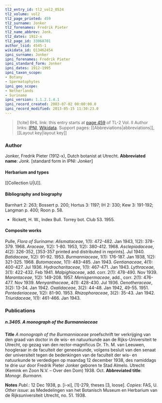 ```yaml
---
tl2_entry_id: tl2_vol2_0524
tl2_volume: vol2
tl2_page_printed: 459
tl2_surname: Jonker
tl2_forenames: Fredrik Pieter
tl2_name_abbrev: Jonk.
tl2_dates: 1912-x
tl2_page_id: 33068701
author_lsid: 4545-1
wikidata_id: Q13462454
ipni_surname: Jonker
ipni_forenames: Fredrik Pieter
ipni_standard_form: Jonker
ipni_dates: 1912-1995
ipni_taxon_scope: 
- Botany
- Spermatophytes
ipni_geo_scope: 
- Netherlands
- Suriname
ipni_version: 1.1.2.1.4.1
ipni_record_created: 2003-07-02 00:00:00.0
ipni_record_modified: 2013-05-15 11:30:23.0
---
```


> [!cite] BHL link: this entry starts at [page 459](https://www.biodiversitylibrary.org/page/33068701) of TL-2 Vol. II
> Author links: [IPNI](https://www.ipni.org/a/4545-1), [Wikidata](https://www.wikidata.org/wiki/Q13462454). Support pages: [[Abbreviations|abbreviations]], [[Layout key|layout key]]

### Author

Jonker, Fredrik Pieter (1912-x), Dutch botanist at Utrecht. 
**Abbreviated name**: *Jonk.* \[standard form in IPNI: *Jonker*\]

#### Herbarium and types

[[Collection U|U]].

#### Bibliography and biography

Barnhart 2: 263; Bossert p. 200; Hortus 3: 1197; IH 2: 330; Kew 3: 191-192; Langman p. 400; Roon p. 58.
- Rickett, H. W., Index Bull. Torrey bot. Club 53. 1955.

#### Composite works

Pulle, *Flora of Suriname*:
*Alismataceae*, 1(1): 472-482. Jan 1943, 1(2): 378-379. 1968.
*Araceae*, 1(2): 1-80. 1953, 1(2): 380-412. 1968.
*Asclepiadaceae*, 4(2): 326-352, \[353-357 printed and distributed in reprints\]. Jul 1940. *Batidaceae*, 1(2): 91-92. 1953.
*Burmanniaceae*, 1(1): 176-187. Jan 1938, 1(2): 321-325. 1968.
*Butomaceae*, 1(1): 483-485. Jan 1943.
*Gentianaceae*, 4(1): 400-427. Jul 1936.
*Hydrocharitaceae*, 1(1): 467-471. Jan 1943.
*Lythraceae*, 3(1): 422-432. Feb 1941.
*Malpighiaceae*, add. corr. 2(1): 478-490. Nov 1939.
*Marantaceae*, 1(2): 149-208. 1957.
*Menispermaceae*, add., corr. 2(1): 476-477. Nov 1939.
*Menyanthaceae*, 4(1): 428-430. Jul 1936.
*Oenotheraceae*, 3(2): 13-34. Jan 1942.
*Oxalidaceae*, 3(2): 44-48. Jan 1942, 49-55. 1951.
*Pontederiaceae*, 1(2): 81-90. 1953.
*Rhizophoraceae*, 3(2): 35-43. Jan 1942.
*Triuridaceae*, 1(1): 461-466. Jan 1943.

### Publications

##### n.3405. A monograph of the Burmanniaceae

**Title**
*A monograph of the Burmanniaceae* proefschrift ter verkrijging van den graad van doctor in de wis- en natuurkunde aan de Rijks-Universiteit te Utrecht, op gezag van den rector-magnificus Dr. Th. M. van Leeuwen, hoogleraar in de faculteit der geneeskunde, volgens besluit van den senaat der universiteit tegen de bedenkingen van de faculteit der wis- en natuurkunde te verdedigen op maandag 12 december 1938, des namiddags te drie uur door Fredrik Pieter Jonker geboren te Stad Almelo. Utrecht (Kemink en Zoon N.V. – Over den Dom) 1938. Oct.
**Abbreviated title**: *Monogr. Burmann.*

**Notes**
*Publ*.: 12 Dec 1938, p. \[i-xi\], \[1\]-279, theses \[3, loose\]. *Copies*: FAS, U.
*Other issue*: as Mededelingen van het Botanisch Museum en Herbarium van de Rijksuniversiteit Utrecht, no. 51. 1938.

